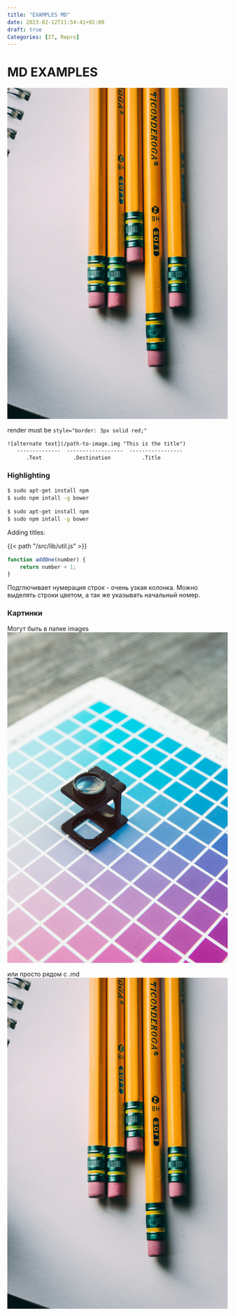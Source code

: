 ```yaml
---
title: "EXAMPLES MD"
date: 2023-02-12T11:54:41+02:00
draft: true
Categories: [IT, Repro]
---
```


# MD EXAMPLES

![alt](aaa.jpg "{width='100px' height='75' style='border: 3px solid red;'}") 

render must be `style="border: 3px solid red;"`

```
![alternate text](/path-to-image.img "This is the title")
   --------------  ------------------  -----------------
      .Text          .Destination          .Title
```



### Highlighting

```bash
$ sudo apt-get install npm
$ sudo npm intall -g bower
```

```bash {linenos=table,hl_lines=[1],linenostart=199}
$ sudo apt-get install npm
$ sudo npm intall -g bower
```

Adding titles:

{{< path "/src/lib/util.js" >}}
```javascript
function addOne(number) {
    return number + 1;
}
```

Подглючивает нумерация строк - очень узкая колонка.
Можно выделять строки цветом, а так же указывать начальный номер. 

### Картинки

Могут быть в папке images
![](images/bbb.jpg)

или просто рядом с .md
![](aaa.jpg)

